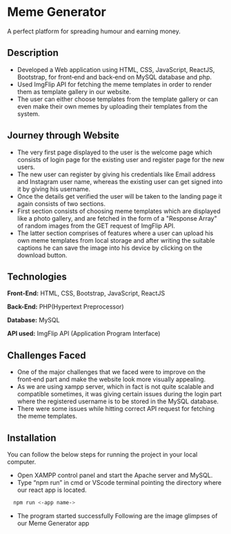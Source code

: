 # Meme Generator

A perfect platform for spreading humour and earning money.
## Description

- Developed a Web application using HTML, CSS, JavaScript, ReactJS, Bootstrap, for front‑end and back‑end on MySQL database and php.
- Used ImgFlip API for fetching the meme templates in order to render them as template gallery in our website.
- The user can either choose templates from the template gallery or can even make their own memes by uploading their templates from the system.

## Journey through Website
- The very first page displayed to the user is the welcome page which consists of login page for the existing user and register page for the new users. 
- The new user can register by giving his credentials like Email address and Instagram user name, whereas the existing user can get signed into it by giving his username. 
- Once the details get verified the user will be taken to the landing page it again consists of two sections.
- First section consists of choosing meme templates which are displayed like a photo gallery, and are fetched in the form of a "Response Array" of random images from the GET request of ImgFlip API.
- The latter section comprises of features where a user can upload his own meme templates from local storage and after writing the suitable captions he can save the image into his device by clicking on the download button.

## Technologies

**Front-End:** HTML, CSS, Bootstrap, JavaScript, ReactJS

**Back-End:** PHP(Hypertext Preprocessor)

**Database:** MySQL

**API used:** ImgFlip API (Application Program Interface)


## Challenges Faced

- One of the major challenges that we faced were to improve on the front‑end part and make the website look more visually appealing.
- As we are using xampp server, which in fact is not quite scalable and compatible sometimes, it was giving certain issues during the login part where the registered username is to be stored in the MySQL database.
- There were some issues while hitting correct API request for fetching the meme templates.
## Installation

You can follow the below steps for running the project in your local computer.

- Open XAMPP control panel and start the Apache server and MySQL.
-  Type “npm run” in cmd or VScode terminal pointing the directory where our react app is located.

```bash
  npm run <-app name->
```
- The program started successfully Following are the image glimpses of our Meme Generator app
    

